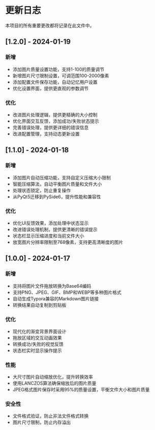 # 更新日志

本项目的所有重要更改都将记录在此文件中。

## [1.2.0] - 2024-01-19

### 新增
- 添加图片质量设置功能，支持1-100的质量调节
- 新增图片尺寸限制设置，可调范围100-2000像素
- 添加配置文件保存功能，自动记忆用户设置
- 优化设置界面，提供更直观的参数调节

### 优化
- 改进图片处理逻辑，提供更精确的大小控制
- 优化界面交互反馈，添加成功/失败状态提示
- 完善错误处理，提供更详细的错误信息
- 改进配置管理，支持动态更新设置

## [1.1.0] - 2024-01-18

### 新增
- 添加图片自动压缩功能，支持自定义压缩大小限制
- 智能压缩算法，自动平衡图片质量和文件大小
- 处理状态锁定，防止重复操作
- 从PyQt5迁移到PySide6，提升性能和兼容性

### 优化
- 优化UI反馈效果，添加处理中状态显示
- 改进错误处理机制，提供更清晰的错误提示
- 状态栏显示压缩进度和当前文件大小
- 放宽图片分辨率限制至768像素，支持更高清晰度的图片

## [1.0.0] - 2024-01-17

### 新增
- 支持将图片文件拖放转换为Base64编码
- 支持PNG、JPEG、GIF、BMP和WEBP等多种图片格式
- 自动生成Typora兼容的Markdown图片链接
- 转换结果自动复制到剪贴板

### 优化
- 现代化的渐变背景界面设计
- 拖放区域的交互动画效果
- 转换成功/失败的视觉反馈
- 状态栏实时显示操作提示

### 性能
- 大尺寸图片自动缩放优化，提升转换效率
- 使用LANCZOS算法确保缩放后的图片质量
- JPEG格式图片保存时采用95%的质量设置，平衡文件大小和图片质量

### 安全性
- 文件格式验证，防止非法文件格式转换
- 图片尺寸限制，防止内存溢出